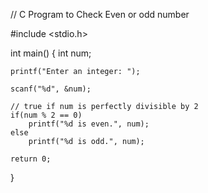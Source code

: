 // C Program to Check Even or odd number

#include <stdio.h>

int main() {
    int num;

    printf("Enter an integer: ");

    scanf("%d", &num);

    // true if num is perfectly divisible by 2
    if(num % 2 == 0)
        printf("%d is even.", num);
    else
        printf("%d is odd.", num);
    
    return 0;
}




